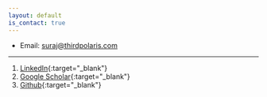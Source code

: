 ```yaml
---
layout: default
is_contact: true
---
```


* Email: [suraj@thirdpolaris.com](mailto:suraj@thirdpolaris.com)

---

1. [LinkedIn](https://www.linkedin.com/in/braindeadpool){:target="\_blank"}
2. [Google Scholar](https://scholar.google.com/citations?user=Ikb9bJEAAAAJ&hl=en){:target="\_blank"}
3. [Github](https://www.github.com/braindeadpool){:target="\_blank"}

